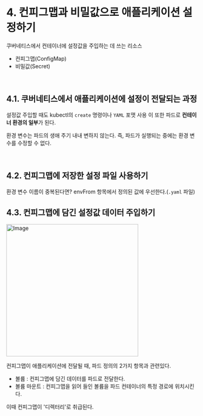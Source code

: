 # 4. 컨피그맵과 비밀값으로 애플리케이션 설정하기

쿠버네티스에서 컨테이너에 설정값을 주입하는 데 쓰는 리소스
- 컨피그맵(ConfigMap)
- 비밀값(Secret)

<br>

## 4.1. 쿠버네티스에서 애플리케이션에 설정이 전달되는 과정

설정값 주입할 때도 kubectl의 `create` 명령이나 `YAML` 포맷 사용
이 또한 파드로 **컨테이너 환경의 일부**가 된다.

환경 변수는 파드의 생애 주기 내내 변하지 않는다.
즉, 파드가 실행되는 중에는 환경 변수를 수정할 수 없다.

<br>

## 4.2. 컨피그맵에 저장한 설정 파일 사용하기

환경 변수 이름이 중복된다면? envFrom 항목에서 정의된 값에 우선한다.(`.yaml` 파일)

## 4.3. 컨피그맵에 담긴 설정값 데이터 주입하기

<img width="348" alt="Image" src="https://github.com/user-attachments/assets/3d655cf3-1555-4be1-8e54-88404853c5d2" />

컨피그맵이 애플리케이션에 전달될 때, 파드 정의의 2가지 항목과 관련있다.
- 볼륨 : 컨피그맵에 담긴 데이터를 파드로 전달한다.
- 볼륨 마운트 : 컨피그맵을 읽어 들인 볼륨을 파드 컨테이너의 특정 경로에 위치시킨다.

이때 컨피그맵이 '디렉터리'로 취급된다.

